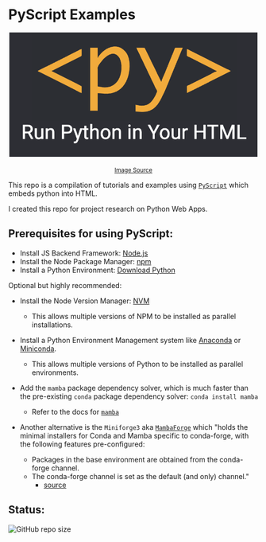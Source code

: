 # PyScript Examples

<div align="center">

<img src="./assets/PyScript-Graphic.png" alt="PyScript" width="500"/><br>

<small>
    <a href="https://www.datanami.com/wp-content/uploads/2022/05/Anaconda-PyScript-Graphic.png">Image Source</a>
</small>

</div>

This repo is a compilation of tutorials and examples using [`PyScript`](https://pyscript.github.io/docs/2024.1.1/) which embeds python into HTML.

I created this repo for project research on Python Web Apps.

## Prerequisites for using PyScript:

- Install JS Backend Framework: [Node.js](https://nodejs.org/en/download/)
- Install the Node Package Manager: [npm](https://docs.npmjs.com/downloading-and-installing-node-js-and-npm)
- Install a Python Environment: [Download Python](https://www.python.org/downloads/)

Optional but highly recommended:
- Install the Node Version Manager: [NVM](https://tecadmin.net/how-to-install-nvm-on-ubuntu-20-04/)
    - This allows multiple versions of NPM to be installed as parallel installations.

- Install a Python Environment Management system like [Anaconda](https://www.anaconda.com/download/) or [Miniconda](https://docs.conda.io/projects/miniconda/en/latest/miniconda-install.html).
    - This allows multiple versions of Python to be installed as parallel environments.

- Add the `mamba` package dependency solver, which is much faster than the pre-existing `conda` package dependency solver: `conda install mamba`
    - Refer to the docs for [`mamba`](https://mamba.readthedocs.io/en/latest/index.html)
    
- Another alternative is the `Miniforge3` aka [`MambaForge`](https://github.com/conda-forge/miniforge/releases) which "holds the minimal installers for Conda and Mamba specific to conda-forge, with the following features pre-configured:
    - Packages in the base environment are obtained from the conda-forge channel.
    - The conda-forge channel is set as the default (and only) channel."
        - [source](https://github.com/conda-forge/miniforge)

## Status:

![GitHub repo size](https://img.shields.io/github/repo-size/ADolbyB/pyscript-examples?logo=github&label=Repo%20Size)